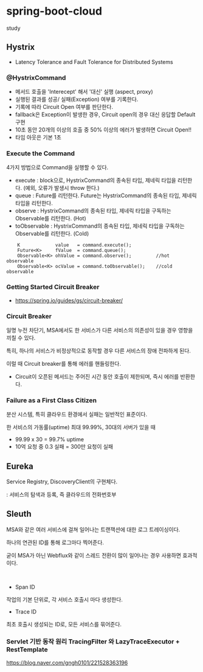 # spring-boot-cloud
study

## Hystrix
- Latency Tolerance and Fault Tolerance for Distributed Systems

### @HystrixCommand
  - 메서드 호출을 'Interecept' 해서 '대신' 실행 (aspect, proxy)
  - 실행된 결과를 성공/ 실패(Exception) 여부를 기록한다.
  - 기록에 따라 Circuit Open 여부를 판단한다.
  - fallback은 Exception이 발생한 경우, Circuit open의 경우 대신 응답할 Default 구현
  - 10초 동안 20개의 이상의 호출 중 50% 이상의 에러가 발생하면 Circuit Open!!
  - 타임 아웃은 기본 1초

### Execute the Command

4가지 방법으로 Command을 실행할 수 있다.

- execute : block으로, HystrixCommand의 종속된 타입, 제네릭 타입을 리턴한다. (예외, 오류가 발생시 throw 한다.)
- queue : Future를 리턴한다. Future는 HystrixCommand의 종속된 타입, 제네릭 타입을 리턴한다. 
- observe : HystrixCommand의 종속된 타입, 제네릭 타입을 구독하는 Observable를 리턴한다. (Hot)
- toObservable : HystrixCommand의 종속된 타입, 제네릭 타입을 구독하는 Observable를 리턴한다. (Cold)

```
    K             value   = command.execute();
    Future<K>     fValue  = command.queue();
    Observable<K> ohValue = command.observe();         //hot observable
    Observable<K> ocValue = command.toObservable();    //cold observable
```
  
  
### Getting Started Circuit Breaker
- https://spring.io/guides/gs/circuit-breaker/

### Circuit Breaker
일명 누전 차단기, MSA에서도 한 서비스가 다른 서비스의 의존성이 있을 경우 영향을 끼칠 수 있다. 

특히, 하나의 서비스가 비정상적으로 동작할 경우 다른 서비스의 장애 전파하게 된다. 

이럴 때 Circuit breaker를 통해 에러를 핸들링한다. 

- Circuit이 오픈된 메서드는 주어진 시간 동안 호출이 제한되며, 즉시 에러를 반환한다. 


### Failure as a First Class Citizen

분산 시스템, 특히 클라우드 환경에서 실패는 일반적인 표준이다.

한 서비스의 가동률(uptime) 최대 99.99%, 30대의 서버가 있을 때

- 99.99 x 30 = 99.7% uptime
- 10억 요청 중 0.3 실패 = 300만 요청이 실패


## Eureka

Service Registry, DiscoveryClient의 구현체다.

: 서비스의 탐색과 등록, 즉 클라우드의 전화번호부


## Sleuth
MSA와 같은 여러 서비스에 걸쳐 일어나는 트랜잭션에 대한 로그 트레이싱이다. 

하나의 연관된 ID를 통해 로그마다 찍어준다.

굳이 MSA가 아닌 Webflux와 같이 스레드 전환이 많이 일어나는 경우 사용하면 효과적이다. 

​
- Span ID 

작업의 기본 단위로, 각 서비스 호출시 마다 생성한다.
​
- Trace ID

최초 호출시 생성되는 ID로, 모든 서비스를 묶어준다. 

### Servlet 기반 동작 원리 TracingFilter 와 LazyTraceExecutor + RestTemplate

https://blog.naver.com/gngh0101/221528363196


